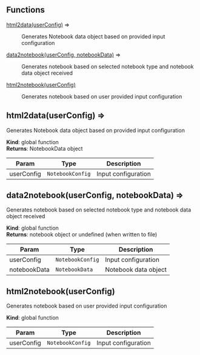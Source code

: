 ## Functions

<dl>
<dt><a href="#html2data">html2data(userConfig)</a> ⇒</dt>
<dd><p>Generates Notebook data object based on provided
input configuration</p>
</dd>
<dt><a href="#data2notebook">data2notebook(userConfig, notebookData)</a> ⇒</dt>
<dd><p>Generates notebook based on selected notebook type
and notebook data object received</p>
</dd>
<dt><a href="#html2notebook">html2notebook(userConfig)</a></dt>
<dd><p>Generates notebook based on user provided input configuration</p>
</dd>
</dl>

<a name="html2data"></a>

## html2data(userConfig) ⇒
Generates Notebook data object based on provided
input configuration

**Kind**: global function  
**Returns**: NotebookData object  

| Param | Type | Description |
| --- | --- | --- |
| userConfig | <code>NotebookConfig</code> | Input configuration |

<a name="data2notebook"></a>

## data2notebook(userConfig, notebookData) ⇒
Generates notebook based on selected notebook type
and notebook data object received

**Kind**: global function  
**Returns**: notebook object or undefined (when written to file)  

| Param | Type | Description |
| --- | --- | --- |
| userConfig | <code>NotebookConfig</code> | Input configuration |
| notebookData | <code>NotebookData</code> | Notebook data object |

<a name="html2notebook"></a>

## html2notebook(userConfig)
Generates notebook based on user provided input configuration

**Kind**: global function  

| Param | Type | Description |
| --- | --- | --- |
| userConfig | <code>NotebookConfig</code> | Input configuration |

